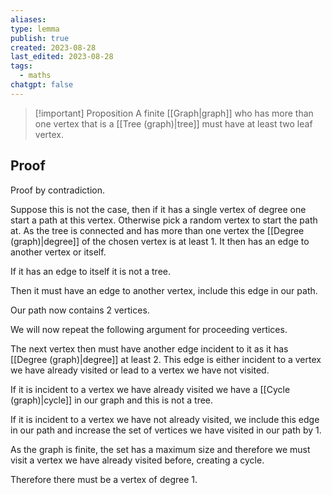 ```yaml
---
aliases: 
type: lemma
publish: true
created: 2023-08-28
last_edited: 2023-08-28
tags:
  - maths
chatgpt: false
---
```

>[!important] Proposition 
>A finite [[Graph|graph]] who has more than one vertex that is a [[Tree (graph)|tree]] must have at least two leaf vertex.

## Proof

Proof by contradiction. 

Suppose this is not the case, then if it has a single vertex of degree one start a path at this vertex. Otherwise pick a random vertex to start the path at. As the tree is connected and has more than one vertex the [[Degree (graph)|degree]] of the chosen vertex is at least 1. It then has an edge to another vertex or itself.

If it has an edge to itself it is not a tree.

Then it must have an edge to another vertex, include this edge in our path.

Our path now contains 2 vertices.

We will now repeat the following argument for proceeding vertices.

The next vertex then must have another edge incident to it as it has [[Degree (graph)|degree]] at least 2. This edge is either incident to a vertex we have already visited or lead to a vertex we have not visited.

If it is incident to a vertex we have already visited we have a [[Cycle (graph)|cycle]] in our graph and this is not a tree.

If it is incident to a vertex we have not already visited, we include this edge in our path and increase the set of vertices we have visited in our path by 1.

As the graph is finite, the set has a maximum size and therefore we must visit a vertex we have already visited before, creating a cycle.

Therefore there must be a vertex of degree 1.